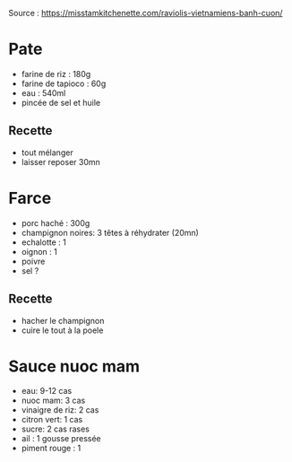 Source : https://misstamkitchenette.com/raviolis-vietnamiens-banh-cuon/

# Pate
- farine de riz : 180g
- farine de tapioco : 60g
- eau : 540ml
- pincée de sel et huile

## Recette
- tout mélanger
- laisser reposer 30mn

# Farce
- porc haché : 300g
- champignon noires: 3 têtes à réhydrater (20mn)
- echalotte : 1
- oignon : 1
- poivre
- sel ?

## Recette
- hacher le champignon
- cuire le tout à la poele

# Sauce nuoc mam
- eau: 9-12 cas
- nuoc mam: 3 cas
- vinaigre de riz: 2 cas
- citron vert: 1 cas
- sucre: 2 cas rases
- ail : 1 gousse pressée
- piment rouge : 1

